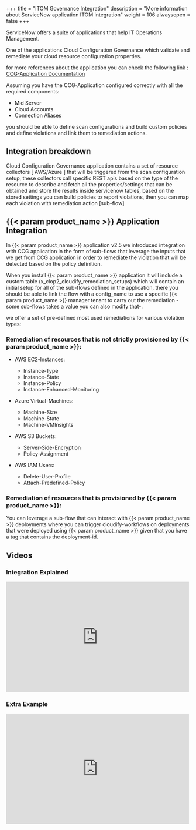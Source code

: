 +++
title = "ITOM Governance Integration"
description = "More information about ServiceNow application ITOM integration"
weight = 106
alwaysopen = false
+++

ServiceNow offers a suite of applications that help IT Operations Management.

One of the applications Cloud Configuration Governance which validate and remediate your cloud resource configuration properties.

for more references about the application you can check the following link : [CCG-Application Documentation](https://docs.servicenow.com/bundle/sandiego-it-operations-management/page/product/itom-governance/reference/cloud-configuration-governance.html)

Assuming you have the CCG-Application configured correctly with all the required components:

* Mid Server
* Cloud Accounts
* Connection Aliases

you should be able to define scan configurations and build custom policies and define violations and link them to remediation actions.

## Integration breakdown

Cloud Configuration Governance application contains a set of resource collectors [ AWS/Azure ] that will be triggered from the scan configuration setup, these collectors call specific REST apis based on the type of the resource to describe and fetch all the properties/settings that can be obtained and store the results inside servicenow tables, based on the stored settings you can build policies to report violations, then you can map each violation with remediation action [sub-flow]

## {{< param product_name >}} Application Integration

In {{< param product_name >}} application v2.5 we introduced integration with CCG application in the form of sub-flows that leverage the inputs that we get from CCG application in order to remediate the violation that will be detected based on the policy definition.

When you install {{< param product_name >}} application it will include a custom table (x_clop2_cloudify_remediation_setups) which will contain an initial setup for all of the sub-flows defined in the application, there you should be able to link the flow with a config_name to use a specific {{< param product_name >}} manager tenant to carry out the remediation -some sub-flows takes a value you can also modify that-.

we offer a set of pre-defined most used remediations for various violation types:

### Remediation of resources that is not strictly provisioned by {{< param product_name >}}:

* AWS EC2-Instances:

  * Instance-Type
  * Instance-State
  * Instance-Policy
  * Instance-Enhanced-Monitoring

* Azure Virtual-Machines:

  * Machine-Size
  * Machine-State
  * Machine-VMInsights

* AWS S3 Buckets:

  * Server-Side-Encryption
  * Policy-Assignment

* AWS IAM Users:

  * Delete-User-Profile
  * Attach-Predefined-Policy

### Remediation of resources that is provisioned by {{< param product_name >}}:

You can leverage a sub-flow that can interact with {{< param product_name >}} deployments where you can trigger cloudify-workflows on deployments that were deployed using {{< param product_name >}} given that you have a tag that contains the deployment-id.


## Videos

### Integration Explained

<iframe src="https://player.vimeo.com/video/780779950" width="500" height="300" frameborder="0" allow="autoplay; fullscreen" allowfullscreen></iframe>

### Extra Example

<iframe src="https://player.vimeo.com/video/780782197" width="500" height="300" frameborder="0" allow="autoplay; fullscreen" allowfullscreen></iframe>
